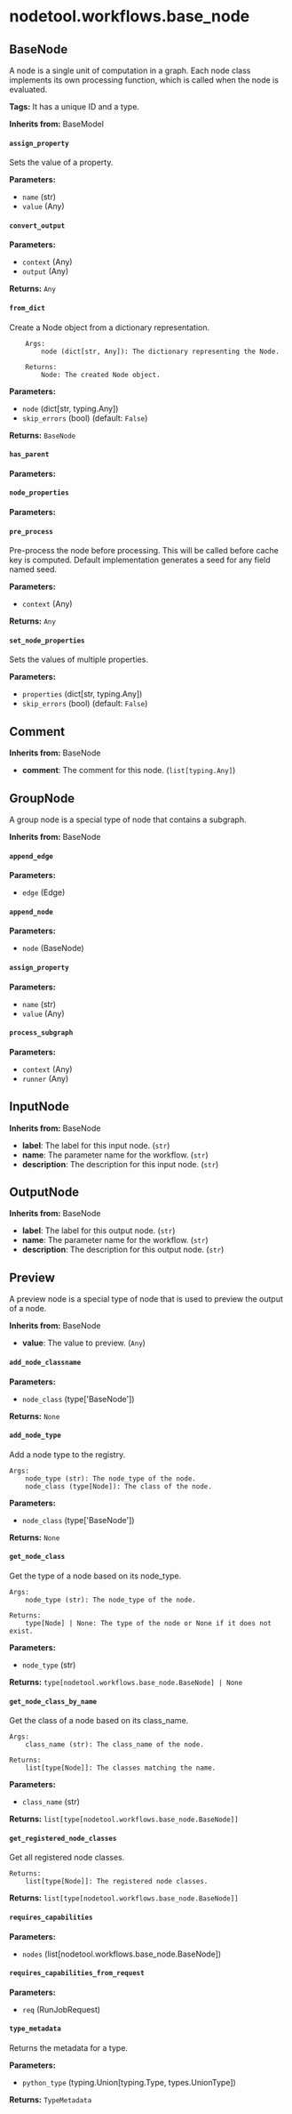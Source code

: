 # nodetool.workflows.base_node

## BaseNode

A node is a single unit of computation in a graph.
Each node class implements its own processing function,
which is called when the node is evaluated.

**Tags:** It has a unique ID and a type.

**Inherits from:** BaseModel


#### `assign_property`

Sets the value of a property.

**Parameters:**

- `name` (str)
- `value` (Any)

#### `convert_output`

**Parameters:**

- `context` (Any)
- `output` (Any)

**Returns:** `Any`

#### `from_dict`

Create a Node object from a dictionary representation.

        Args:
            node (dict[str, Any]): The dictionary representing the Node.

        Returns:
            Node: The created Node object.

**Parameters:**

- `node` (dict[str, typing.Any])
- `skip_errors` (bool) (default: `False`)

**Returns:** `BaseNode`

#### `has_parent`

**Parameters:**


#### `node_properties`

**Parameters:**


#### `pre_process`

Pre-process the node before processing.
        This will be called before cache key is computed.
        Default implementation generates a seed for any field named seed.

**Parameters:**

- `context` (Any)

**Returns:** `Any`

#### `set_node_properties`

Sets the values of multiple properties.

**Parameters:**

- `properties` (dict[str, typing.Any])
- `skip_errors` (bool) (default: `False`)

## Comment

**Inherits from:** BaseNode

- **comment**: The comment for this node. (`list[typing.Any]`)

## GroupNode

A group node is a special type of node that contains a subgraph.

**Inherits from:** BaseNode


#### `append_edge`

**Parameters:**

- `edge` (Edge)

#### `append_node`

**Parameters:**

- `node` (BaseNode)

#### `assign_property`

**Parameters:**

- `name` (str)
- `value` (Any)

#### `process_subgraph`

**Parameters:**

- `context` (Any)
- `runner` (Any)

## InputNode

**Inherits from:** BaseNode

- **label**: The label for this input node. (`str`)
- **name**: The parameter name for the workflow. (`str`)
- **description**: The description for this input node. (`str`)

## OutputNode

**Inherits from:** BaseNode

- **label**: The label for this output node. (`str`)
- **name**: The parameter name for the workflow. (`str`)
- **description**: The description for this output node. (`str`)

## Preview

A preview node is a special type of node that is used to preview the output of a node.

**Inherits from:** BaseNode

- **value**: The value to preview. (`Any`)

#### `add_node_classname`

**Parameters:**

- `node_class` (type['BaseNode'])

**Returns:** `None`

#### `add_node_type`

Add a node type to the registry.

    Args:
        node_type (str): The node_type of the node.
        node_class (type[Node]): The class of the node.

**Parameters:**

- `node_class` (type['BaseNode'])

**Returns:** `None`

#### `get_node_class`

Get the type of a node based on its node_type.

    Args:
        node_type (str): The node_type of the node.

    Returns:
        type[Node] | None: The type of the node or None if it does not exist.

**Parameters:**

- `node_type` (str)

**Returns:** `type[nodetool.workflows.base_node.BaseNode] | None`

#### `get_node_class_by_name`

Get the class of a node based on its class_name.

    Args:
        class_name (str): The class_name of the node.

    Returns:
        list[type[Node]]: The classes matching the name.

**Parameters:**

- `class_name` (str)

**Returns:** `list[type[nodetool.workflows.base_node.BaseNode]]`

#### `get_registered_node_classes`

Get all registered node classes.

    Returns:
        list[type[Node]]: The registered node classes.

**Returns:** `list[type[nodetool.workflows.base_node.BaseNode]]`

#### `requires_capabilities`

**Parameters:**

- `nodes` (list[nodetool.workflows.base_node.BaseNode])

#### `requires_capabilities_from_request`

**Parameters:**

- `req` (RunJobRequest)

#### `type_metadata`

Returns the metadata for a type.

**Parameters:**

- `python_type` (typing.Union[typing.Type, types.UnionType])

**Returns:** `TypeMetadata`

